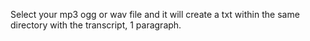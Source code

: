 Select your mp3 ogg or wav file and it will create a txt within the same directory with the transcript, 1 paragraph.
